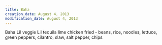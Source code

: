 ```yaml
---
title: Baha
creation_date: August 4, 2013
modification_date: August 4, 2013
---
```



Baha 
Lil veggie
Lil tequila lime chicken fried - beans, rice, noodles, lettuce, green peppers, cilantro, slaw, salt pepper, chips
